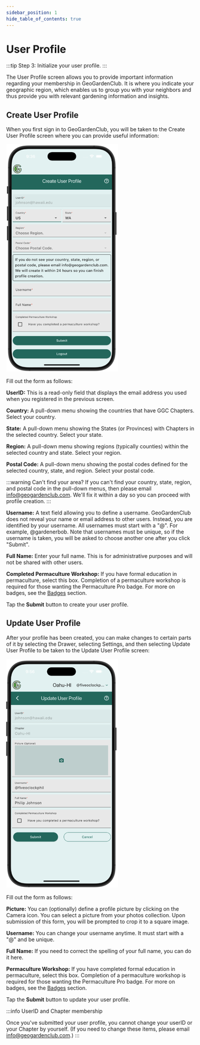 ```yaml
---
sidebar_position: 1
hide_table_of_contents: true
---
```


# User Profile

:::tip Step 3: Initialize your user profile.
:::

The User Profile screen allows you to provide important information regarding your membership in GeoGardenClub. It is where you indicate your geographic region, which enables us to group you with your neighbors and thus provide you with relevant gardening information and insights. 

## Create User Profile

When you first sign in to GeoGardenClub, you will be taken to the Create User Profile screen where you can provide useful information:

<img width="300" src="/img/user-guide/create-user-profile.png"/>

Fill out the form as follows:

**UserID:** This is a read-only field that displays the email address you used when you registered in the previous screen.

**Country:** A pull-down menu showing the countries that have GGC Chapters. Select your country.

**State:** A pull-down menu showing the States (or Provinces) with Chapters in the selected country. Select your state.

**Region:** A pull-down menu showing regions (typically counties) within the selected country and state. Select your region.

**Postal Code:** A pull-down menu showing the postal codes defined for the selected country, state, and region. Select your postal code.

:::warning Can't find your area?
If you can't find your country, state, region, and postal code in the pull-down menus, then please email info@geogardenclub.com.  We'll fix it within a day so you can proceed with profile creation.
:::

**Username:** A text field allowing you to define a username. GeoGardenClub does not reveal your name or email address to other users. Instead, you are identified by your username. All usernames must start with a "@". For example, @gardenerbob.  Note that usernames must be unique, so if the username is taken, you will be asked to choose another one after you click "Submit".

**Full Name:** Enter your full name.  This is for administrative purposes and will not be shared with other users.

**Completed Permaculture Workshop:** If you have formal education in permaculture, select this box.  Completion of a permaculture workshop is required for those wanting the Permaculture Pro badge.  For more on badges, see the [Badges](/docs/user-guide/badges) section.

Tap the **Submit** button to create your user profile.

## Update User Profile

After your profile has been created, you can make changes to certain parts of it by selecting the Drawer, selecting Settings, and then selecting Update User Profile to be taken to the Update User Profile screen:


<img width="300" src="/img/user-guide/update-user-profile.png"/>

Fill out the form as follows:

**Picture:** You can (optionally) define a profile picture by clicking on the Camera icon.  You can select a picture from your photos collection. Upon submission of this form, you will be prompted to crop it to a square image.

**Username:** You can change your username anytime.  It must start with a "@" and be unique.

**Full Name:** If you need to correct the spelling of your full name, you can do it here.

**Permaculture Workshop:** If you have completed formal education in permaculture, select this box.  Completion of a permaculture workshop is required for those wanting the Permaculture Pro badge.  For more on badges, see the [Badges](/docs/user-guide/badges) section.

Tap the **Submit** button to update your user profile.

:::info UserID and Chapter membership  

Once you've submitted your user profile, you cannot change your userID or your Chapter by yourself. (If you need to change these items, please email info@geogardenclub.com.)
:::
